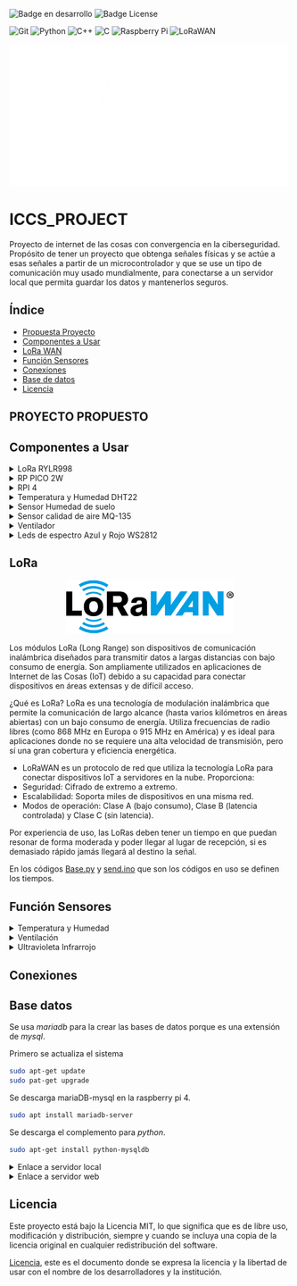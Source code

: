 ![Badge en desarrollo](https://img.shields.io/badge/STATUS-EN%20DESAROLLO-green) ![Badge License](https://img.shields.io/badge/License-MIT-yellow)

![Git](https://img.shields.io/badge/git-%23F05033.svg?style=for-the-badge&logo=git&logoColor=white) ![Python](https://img.shields.io/badge/python-3670A0?style=for-the-badge&logo=python&logoColor=ffdd54) ![C++](https://img.shields.io/badge/c++-%2300599C.svg?style=for-the-badge&logo=c%2B%2B&logoColor=white) ![C](https://img.shields.io/badge/c-%2300599C.svg?style=for-the-badge&logo=c&logoColor=white) ![Raspberry Pi](https://img.shields.io/badge/-Raspberry_Pi-C51A4A?style=for-the-badge&logo=Raspberry-Pi) ![LoRaWAN](https://img.shields.io/badge/LoRaWAN-blue?style=for-the-badge&logo=lorawan&logoColor=white)

[![Escuela Colombiana Ingenieros](./Images/Logotipo_eci.png)](https://www.escuelaing.edu.co/)

# ICCS_PROJECT
Proyecto de internet de las cosas con convergencia en la ciberseguridad. Propósito de tener un proyecto que obtenga señales físicas y se actúe a esas señales a partir de un microcontrolador y que se use un tipo de comunicación muy usado mundialmente, para conectarse a un servidor local que permita guardar los datos y mantenerlos seguros.

## Índice
* [Propuesta Proyecto](#-PROYECTO-PROPUESTO)
* [Componentes a Usar](#componentes-a-usar)
* [LoRa WAN](#LoRa)
* [Función Sensores](#Función-Sensores)
* [Conexiones](#conexiones)
* [Base de datos](#base-datos)
* [Licencia](#licencia)


## PROYECTO PROPUESTO


## Componentes a Usar
<details>
<summary>LoRa RYLR998</summary>

### Modulo lora
[![LoRa](Images/rylr998.png)](https://www.amazon.com/-/es/M%C3%B3dulo-interfaz-RYLR998-certificaci%C3%B3n-antena/dp/B099RM1XMG)
Modulo lora que funciona por _UART_ siendo muy versátil y útil para microcontroladores simples. La forma en la que funciona este modulo es por comandos que el mismo fabricante recomienda usar y se pueden ver en el [manual](Documents/LoRa_AT_Command_RYLR998_RYLR498_EN.pdf).

Básicos comandos a usar:

>"AT" -> Verificación de conectividad
>
>"AT+ADDRESS=X" -> Indicar dirección 
>
>"AT+NETWORKID=Y" -> Indicar dirección de red
>
>"?" -> Al final de cualquier comando para verificar default

</details>

<details>
<summary> RP PICO 2W </summary>

### Raspberry Pi Pico 2W

[![PI PICO W](Images/pico_w.png)](https://www.raspberrypi.com/products/raspberry-pi-pico/)

La **Raspberry Pi Pico W** es una versión mejorada de la Raspberry Pi Pico, que incluye conectividad inalámbrica **Wi-Fi** y **Bluetooth**. Mantiene el mismo microcontrolador **RP2040** y las características de bajo costo y versatilidad, lo que la hace ideal para proyectos de IoT, domótica y aplicaciones inalámbricas.

- **Microcontrolador RP2040** diseñado por Raspberry Pi.
- **Procesador Dual-Core ARM Cortex-M0+** a 133 MHz.
- **264 KB de SRAM** integrada.
- **2 MB de memoria Flash** en la placa.
- **Conectividad inalámbrica**:
    - **Wi-Fi** (IEEE 802.11b/g/n).
    - **Bluetooth 5.2** (compatible con Bluetooth Low Energy).
- **26 pines GPIO** multifuncionales.
- Soporte para **PWM**, **I2C**, **SPI**, **UART** y **ADC**.
- **3 entradas analógicas** (12-bit ADC).
- Sensor de temperatura integrado.
- Voltaje de operación: **1.8V a 5.5V**.
- Conector **Micro-USB** para alimentación y programación.
- Modo de bajo consumo (**Sleep** y **Dormant**).
- Soporte nativo para **MicroPython** y **C/C++**.

Ejemplo en MicroPython para conectar a una red Wi-Fi y parpadear el LED integrado:

```python
import network
import time
import machine

# Configuración de la red Wi-Fi
WIFI_SSID = "YOUR_WIFI_SSID"
WIFI_PASSWORD = "YOUR_WIFI_PASSWORD"

# Inicializar el LED integrado
led = machine.Pin("LED", machine.Pin.OUT)

# Función para conectar a la red Wi-Fi
def connect_wifi():
    wlan = network.WLAN(network.STA_IF)
    wlan.active(True)
    wlan.connect(WIFI_SSID, WIFI_PASSWORD)
    
    # Esperar a que la conexión se establezca
    max_wait = 10
    while max_wait > 0:
        if wlan.status() < 0 or wlan.status() >= 3:
            break
        max_wait -= 1
        print('Esperando conexión...')
        time.sleep(1)
    
    # Manejar el fallo de conexión
    if wlan.status() != 3:
        raise RuntimeError('Fallo de conexión Wi-Fi')
    else:
        print('Conectado')
        status = wlan.ifconfig()
        print( 'Dirección IP = ' + status[0] )

# Conectar a la red Wi-Fi
connect_wifi()

# Bucle principal para parpadear el LED
while True:
    led.on()
    time.sleep(0.5)
    led.off()
    time.sleep(0.5)
```
</details>

<details>
<summary> RPI 4 </summary>

### Raspberry pi 4

[![RPI4](Images/pi4.png)](https://www.raspberrypi.com/products/raspberry-pi-4-model-b/specifications/)
La **Raspberry Pi 4** es una potente computadora de placa única (SBC) diseñada para una amplia gama de aplicaciones, desde proyectos educativos hasta servidores domésticos y sistemas embebidos. Es la versión más avanzada de la serie Raspberry Pi, con mejoras significativas en rendimiento y conectividad.

- **Procesador Broadcom BCM2711** con CPU Quad-Core ARM Cortex-A72 a **1.5 GHz**.
- Opciones de memoria RAM: **2 GB**, **4 GB** u **8 GB** (LPDDR4).
- Soporte para **microSD** (arranque del sistema operativo).
- **2 puertos USB 3.0** y **2 puertos USB 2.0** para dispositivos externos.
- Compatible con almacenamiento externo vía USB o SSD.
- **Doble banda Wi-Fi (2.4 GHz y 5 GHz)** y **Bluetooth 5.0**.
- **Gigabit Ethernet** para conexiones de red de alta velocidad.
- **2 puertos HDMI** (soporte para resoluciones de hasta **4K**).
- GPU **VideoCore VI** para aceleración gráfica y de video.
- Soporte para decodificación de video **4K H.265**.
- Salida dual HDMI para configuraciones de pantalla múltiple.
- **40 pines GPIO** compatibles con versiones anteriores.
- Soporte para **I2C**, **SPI**, **UART**, **PWM** y más.
- Voltaje de entrada: **5V** mediante conector **USB-C**.
- Consumo de energía optimizado para proyectos embebidos.

[Descripción pines python](https://gpiozero.readthedocs.io)

```python
from gpiozero import LED
from time import sleep

led = LED(17)  # Conectar un LED al pin GPIO 17

while True:
    led.on()   # Encender el LED
    sleep(1)   # Esperar 1 segundo
    led.off()  # Apagar el LED
    sleep(1)   # Esperar 1 segundo
```
</details>

<details>
<summary>Temperatura y Humedad DHT22</summary>

### DHT22
[![DHT22](Images/DHT22-Sensor-Pinout.png)](https://www.instructables.com/Raspberry-Pi-Pico-DHT22-AM2302-Temperature-Sensor-/)
El DHT22 es un sensor digital que mide la temperatura y la humedad relativa del ambiente. Es muy utilizado en proyectos de electrónica, IoT y automatización del hogar debido a su precisión y facilidad de uso.
Características Principales
Rango de medición de temperatura: -40°C a 80°C (±0.5°C de precisión).
Rango de medición de humedad: 0% a 100% (±2% de precisión).
Salida digital: Proporciona los datos en formato digital, lo que facilita su lectura con microcontroladores como Arduino, Raspberry Pi, ESP8266, etc.
Frecuencia de muestreo: Realiza una medición cada 2 segundos (no es recomendable leerlo más rápido).
Alimentación: Funciona con un voltaje de 3.3V a 5V.
Conexión: Tiene 3 o 4 pines (dependiendo del modelo):
VCC: Alimentación (3.3V o 5V).
GND: Conexión a tierra.
Data: Pin de comunicación digital (envía los datos al microcontrolador).
NC (opcional): Pin no conectado (no se usa).
</details>

<details>
<summary> Sensor Humedad de suelo</summary>

### Sensor de Humedad de Suelo
[![HUMEDAD SUELO](Images/humedad-suelo.jpg)](https://www.google.com/imgres?q=sensor%20humedad%20suelo&imgurl=https%3A%2F%2Fcdnx.jumpseller.com%2Fmactornica%2Fimage%2F9804106%2F1.jpg%3F1647021912&imgrefurl=https%3A%2F%2Fwww.mactronica.com.co%2Fsensor-de-humedad-del-suelo-yl-100&docid=UkV42ojESuXpvM&tbnid=gec6r2yjmXNPmM&vet=12ahUKEwjy_pDUteeMAxXfQzABHRAcLhwQM3oECB0QAA..i&w=604&h=574&hcb=2&ved=2ahUKEwjy_pDUteeMAxXfQzABHRAcLhwQM3oECB0QAA)
El sensor de humedad de suelo es un dispositivo utilizado para medir el contenido de agua en el suelo. Es ampliamente utilizado en proyectos de jardinería, agricultura y sistemas de riego automatizados para asegurar que las plantas reciban la cantidad adecuada de agua.

- **Rango de medición**: Proporciona una lectura analógica que varía según la humedad del suelo.
- **Voltaje de operación**: Generalmente funciona con 3.3V a 5V.
- **Salida**: Señal analógica que puede ser leída por un microcontrolador.
- **Conexión**: Tiene 3 pines:
    - **VCC**: Alimentación (3.3V o 5V).
    - **GND**: Conexión a tierra.
    - **AOUT**: Salida analógica que proporciona la lectura de humedad.


</details>

<details>
<summary> Sensor calidad de aire MQ-135</summary>

### MQ-135
[![sensor MQ135](/PROYECTO/ICCS_PROJECT/Images/MQ135-sensor.png)]()
El sensor MQ-135 es un dispositivo utilizado para medir la calidad del aire. Es capaz de detectar una variedad de gases nocivos, incluyendo amoníaco, dióxido de carbono, alcohol, benceno, humo y otros gases peligrosos. Este sensor es comúnmente utilizado en aplicaciones de monitoreo ambiental y sistemas de purificación de aire.

- Alta sensibilidad a gases nocivos
- Respuesta rápida
- Larga vida útil y bajo costo
- Fácil de integrar en sistemas de monitoreo

- Monitoreo de calidad del aire en interiores
- Sistemas de purificación de aire
- Detectores de humo y gases tóxicos
- Sistemas de ventilación y aire acondicionado
</details>

<details>
<summary> Ventilador </summary>

### Ventilador

El uso de ventiladores en un sistema de invernadero es crucial para mantener un ambiente controlado y saludable para las plantas. Los ventiladores pueden ser utilizados tanto para la entrada como para la salida de aire, asegurando una circulación adecuada y evitando problemas como el sobrecalentamiento y la acumulación de humedad.

#### Ventilador de Entrada

Los ventiladores de entrada se utilizan para introducir aire fresco del exterior al interior del invernadero. Esto ayuda a mantener una temperatura adecuada y a proporcionar dióxido de carbono (CO2) necesario para la fotosíntesis.

- **Ubicación**: Generalmente se colocan en las paredes laterales del invernadero.
- **Función**: Introducir aire fresco y mantener niveles adecuados de CO2.
- **Control**: Pueden ser controlados automáticamente mediante sensores de temperatura y CO2.

#### Ventilador de Salida

Los ventiladores de salida se utilizan para extraer el aire caliente y húmedo del interior del invernadero, ayudando a mantener una temperatura y humedad óptimas.

- **Ubicación**: Generalmente se colocan en el techo o en las paredes opuestas a los ventiladores de entrada.
- **Función**: Extraer aire caliente y húmedo para evitar el sobrecalentamiento y la acumulación de humedad.
- **Control**: Pueden ser controlados automáticamente mediante sensores de temperatura y humedad.
</details>

<details>
<summary> Leds de espectro Azul y Rojo WS2812 </summary>

### Leds WS2812
[![ws2812 leds](/PROYECTO/ICCS_PROJECT/Images/ws2812-sensor.jpg)]()
Los LEDs WS2812 son LEDs RGB direccionables individualmente, lo que significa que cada LED puede ser controlado de manera independiente. Son ideales para proyectos de iluminación decorativa y efectos visuales.

- **Voltaje de operación**: 5V.
- **Control**: Protocolo de comunicación de un solo cable.
- **Colores**: Rojo, verde y azul (RGB).
- **Uso**: Iluminación decorativa, efectos visuales, señalización.
</details>

## LoRa

<p align="center">
    <img src="Images/LoRaWAN_Logo.png" alt="LoRaWAN" width="300px">
</p>
 
Los módulos LoRa (Long Range) son dispositivos de comunicación inalámbrica diseñados para transmitir datos a largas distancias con bajo consumo de energía. Son ampliamente utilizados en aplicaciones de Internet de las Cosas (IoT) debido a su capacidad para conectar dispositivos en áreas extensas y de difícil acceso.

¿Qué es LoRa?
LoRa es una tecnología de modulación inalámbrica que permite la comunicación de largo alcance (hasta varios kilómetros en áreas abiertas) con un bajo consumo de energía. Utiliza frecuencias de radio libres (como 868 MHz en Europa o 915 MHz en América) y es ideal para aplicaciones donde no se requiere una alta velocidad de transmisión, pero sí una gran cobertura y eficiencia energética.

- LoRaWAN es un protocolo de red que utiliza la tecnología LoRa para conectar dispositivos IoT a servidores en la nube. Proporciona:
- Seguridad: Cifrado de extremo a extremo.
- Escalabilidad: Soporta miles de dispositivos en una misma red.
- Modos de operación: Clase A (bajo consumo), Clase B (latencia controlada) y Clase C (sin latencia).

Por experiencia de uso, las LoRas deben tener un tiempo en que puedan resonar de forma moderada y poder llegar al lugar de recepción, si es demasiado rápido jamás llegará al destino la señal.

En los códigos [Base.py](/ICCS_PROJECT/LoRa%20RYLR998/MicroPython/Base.py) y [send.ino](/ICCS_PROJECT/LoRa%20RYLR998/C_C++/send/send.ino) que son los códigos en uso se definen los tiempos.

## Función Sensores

<details>
<summary>Temperatura y Humedad</summary>

Temperaturas Promedio, Máxima y Mínima en un Invernadero

#### 1. Temperatura Promedio
Rango general: 18°C a 24°C.
Cultivos comunes:
- Hortalizas (tomate, pimiento, pepino): 20°C a 24°C.
- Frutas (fresas, melones): 18°C a 22°C.
- Plantas ornamentales: 18°C a 21°C.

#### 2. Temperatura Máxima
Rango general: 25°C a 30°C.
Consideraciones:
Temperaturas superiores a 30°C pueden causar estrés térmico en las plantas, reducir la fotosíntesis y afectar la polinización.
Es importante contar con sistemas de ventilación, sombreado o enfriamiento para evitar que la temperatura supere este umbral.

#### 3. Temperatura Mínima
Rango general: 12°C a 15°C.
Consideraciones:
Temperaturas inferiores a 10°C pueden ralentizar el crecimiento de las plantas y aumentar el riesgo de enfermedades.
En climas fríos, se utilizan sistemas de calefacción para mantener la temperatura dentro del rango óptimo.

#### 4. Recomendaciones para el Control de Temperatura
Monitoreo Constante:
Usa sensores de temperatura conectados a un sistema de monitoreo en tiempo real.
Ejemplo: Sensores DHT22 o DS18B20 conectados a un Arduino o Raspberry Pi.
Automatización:
Implementa sistemas automáticos para controlar la ventilación, calefacción y enfriamiento.
Ejemplo: Usa actuadores para abrir/cerrar ventanas o encender/apagar calefactores.
Rangos Específicos por Cultivo:
Ajusta los rangos de temperatura según las necesidades del cultivo y su etapa de crecimiento (germinación, crecimiento, floración, fructificación).
Alertas:
Configura alertas para notificar cuando la temperatura supere los rangos deseados.

#### 1. Humedad Promedio
Rango general: 50% a 70%.
Cultivos comunes:
- Hortalizas (tomate, pimiento, pepino): 60% - 70%.
- Frutas (fresas, melones): 50% - 60%.
- Plantas ornamentales: 50% - 70%.

#### 2. Humedad Máxima
Rango general: 70% a 80%.
Humedades superiores a 80% aumentan el riesgo de enfermedades fúngicas (como mildiu u oídio) y reducen la transpiración de las plantas.
Es importante contar con sistemas de ventilación o deshumidificación para evitar humedades excesivas.

#### 3. Humedad Mínima
Rango general: 40% a 50%.
Humedades inferiores a 40% pueden causar estrés hídrico en las plantas, reducir la fotosíntesis y aumentar la transpiración.
</details>

<details>
<summary>Ventilación</summary>

#### 1. Tasa de Renovación de Aire (Promedio)
Rango general: 20 a 30 renovaciones de aire por hora.
Descripción:
Esto significa que el volumen total de aire dentro del invernadero debe ser reemplazado entre 20 y 30 veces cada hora.
Este valor es un promedio y puede variar según el tamaño del invernadero, el tipo de cultivo y las condiciones climáticas externas.

#### 2. Velocidad del Aire (Mínimo y Máximo)
Velocidad mínima: 0.1 a 0.3 m/s.
Una velocidad demasiado baja puede generar zonas de aire estancado, lo que aumenta el riesgo de enfermedades y desuniformidad en el crecimiento de las plantas.
Velocidad máxima: 0.5 a 1.0 m/s.
Una velocidad demasiado alta puede causar estrés mecánico en las plantas y aumentar la transpiración, lo que lleva a un mayor consumo de agua.

#### 3. Apertura de Ventanas (Mínimo y Máximo)
Apertura mínima: 10% a 20% del área total del techo o laterales.
Esto permite una ventilación básica para evitar el sobrecalentamiento y la acumulación de humedad.
Apertura máxima: 50% a 70% del área total del techo o laterales.
En días calurosos o con alta radiación solar, se recomienda abrir las ventanas al máximo para permitir una ventilación adecuada.
Factores que Influyen en la Ventilación
Tamaño del Invernadero:
Invernaderos más grandes requieren sistemas de ventilación más potentes o un mayor número de ventanas.
Tipo de Cultivo:
Algunos cultivos son más sensibles a las corrientes de aire (por ejemplo, las hortalizas de hoja), mientras que otros toleran velocidades más altas (por ejemplo, los tomates).
Clima Externo:
En climas cálidos y húmedos, se necesita una mayor ventilación para reducir la temperatura y la humedad.
En climas fríos, la ventilación debe ser controlada para evitar pérdidas de calor.
Sistemas de Ventilación:
Ventilación natural: Utiliza ventanas laterales y cenitales que se abren y cierran automáticamente.
Ventilación forzada: Usa ventiladores eléctricos para mover el aire.

#### 4. Recomendaciones para una Ventilación Eficiente
Ventilación Natural:
Instala ventanas laterales y cenitales que permitan la entrada y salida de aire.
Asegúrate de que las ventanas estén distribuidas uniformemente para evitar zonas de aire estancado.
Ventilación Forzada:
Usa ventiladores para mover el aire cuando la ventilación natural no sea suficiente.
Coloca los ventiladores estratégicamente para crear un flujo de aire uniforme.
Control Automático:
Usa sensores de temperatura y humedad para automatizar la apertura y cierre de ventanas o el encendido de ventiladores.
Ejemplo: Si la temperatura supera los 28°C, abre las ventanas al 50%.
Sombreado:
Combina la ventilación con sistemas de sombreado (mallas o pinturas reflectantes) para reducir la carga térmica.
</details>

<details>
<summary>Ultravioleta Infrarrojo</summary>

</details>


## Conexiones


## Base datos

Se usa _mariadb_ para la crear las bases de datos porque es una extensión de _mysql_.

Primero se actualiza el sistema
```bash
sudo apt-get update
sudo pat-get upgrade
```

Se descarga mariaDB-mysql en la raspberry pi 4.
```bash
sudo apt install mariadb-server 
```

Se descarga el complemento para _python_.
```bash
sudo apt-get install python-mysqldb
```

<details>
<summary>Enlace a servidor local</summary>

### Servidor Local

Ingresamos al host de mysql.

```bash
sudo mysql -u root
```
Creamos la base de datos del ***Invernadero***

```SQL
CREATE DATABASE Invernadero;
```
Nos adentramos en la base de datos

```SQL
USE Invernadero;
```
Creamos la tabla DHT22

```SQL
CREATE TABLE DHT22 (ID INT AUTO_INCREMENT PRIMARY KEY, time TIMESTAMP, Temperatura FLOAT, Humedad FLOAT);
```
Ahora, se debe mostrar la tabla

```SQL
DESCRIBE DHT22;
```
Ahora, se crea el usuario host

```SQL
CREATE USER 'RPI4'@'localhost' IDENTIFIED BY 'raspberry4';
```
Se otorgan permisos

```SQL
GRANT ALL PRIVILEGES ON *.* TO 'RPI4'@'localhost';
```
Para ver las bases de datos se usa:

```SQL
SHOW DATABASES;
SHOW TABLES;
```
Y para conectar la base de datos al sistema con python.

```Python
name_db = MYSQLdb.connect(host="localhost",user="RPI4",passwd="raspberry4",db="Invernadero") #conexión con MYSQL/MariaDB 
cursor = db.cursor() # crear cursor

cursor.execute('''INSERT INTO DHT22 (time,Temperatura, Humedad) VALUES (NOW(),%s, %s);''',(temp,hum)) # ingresar datos
db.commit() # 
```
Para verificar lo que ha pasado en la base de datos se va a SQL
```SQL
SELECT * FROM DHT22;
```

Ahora, para poder hacer control sin necesidad de verificar la base en mysql, se puede usar una erramienta que nos permite conectar la dirección ip para abrirla en el navegador con el mismo router.
[Nginx](https://nginx.org/en/) o [Apache2](https://httpd.apache.org/docs/trunk/es/install.html)

```bash
sudo apt install nginx

sudo apt install apache2
```

Con esto hecho, solo se debe ingresar al terminal

```bash
ifconfig
```
Y se mostraran las configuraciones de ip de internet y bluetooth de la raspberry, ahí solo nos interesa ip4 no ip6, con este ip4 se ingresa tal cual el número al buscador y se visualiza un html que modificaremos.
Con el siguiente comando nos dirigimos al lugar donde estan los datos de la página local.

```bash
RPI4@LocalHost:~ $ cd /var/www/html
RPI4@LocalHost:/var/www/html $ ls
    index.nginx-debian.html
RPI4@LocalHost:/var/www/html $ cat index.nginx-debian.html 
```
Ahora, de forma opcional se puede cambiar el propietario del directorio al host.

```bash
sudo chown RPI4:RPI4 .
sudo chown RPI4: html .
```
Con ls se ve dos archivos ahora y se puede eliminar el archivo index anterior con rm y se genera codigo como [local web](/ICCS_PROJECT/Code/WEB/LOCAL/iccs.html).
Para lograr el control de la base de datos se instala _php_ y _phpmyadmin_.

```bash
sudo apt install php libapache2-mod-php php-mysql
sudo apt install phpmyadmin
```
Se debe editar configuraciones de _apache_ para que se conecte con **php** y **phpmyadmin**.

```bash
sudo nano /etc/apache2/apache2.conf
```

En la última linea agregar:


> Include /etc/phpmyadmin/apache.conf


Igual se vuelven a cambiar directivas si se quiere solo usar archivos .php.

```bash
sudo nano /etc/apache2/mods-enabled/dir.conf
```

Se cambia index.php a la cabeza.

> DirectoryIndex index.php index.html index.cgi index.pl index.xhtml index.htm

Ahora, se reinicia apache.

```bash
sudo systemctl restart apache2
```

Ahora, se necesita ir a __/var/www/html__ donde el archivo se cambia por index.php y para poder editar se tiene:

```bash
sudo nano index.php
```
Ahora, podemos ir a nuestro navegador web y en la misma red se tiene que buscar

> http://localhost/index.php
> YOUR_IP_ADDRESS

Como ya se tiene también **phpMyAdmin** se puede ver todos los datos de las bases de datos en:

> YOUR_IP_ADDRESS/phpmyadmin

Y para finalizar, se utiliza un código de php que permita conectarse y visualizar los datos de la tabla de datos y de otras tablas asociadas.

>>> inserta una imagen de previsualizacion de como queda <<<
[Link ayuda](https://www.youtube.com/watch?v=DVGMDYpk5Ds)
</details>

<details>
<summary>Enlace a servidor web</summary>

### Servidor web


</details>

## Licencia

Este proyecto está bajo la Licencia MIT, lo que significa que es de libre uso, modificación y distribución, siempre y cuando se incluya una copia de la licencia original en cualquier redistribución del software.

[Licencia](/LICENSE), este es el documento donde se expresa la licencia y la libertad de usar con el nombre de los desarrolladores y la institución.

